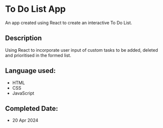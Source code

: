 # To Do List App
An app created using React to create an interactive To Do List.

## Description
Using React to incorporate user input of custom tasks to be added, deleted and prioritised in the formed list.

## Language used:
* HTML
* CSS
* JavaScript

## Completed Date:
* 20 Apr 2024



